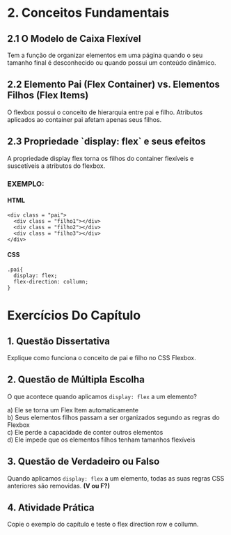 # 2\. Conceitos Fundamentais

## 2.1 O Modelo de Caixa Flexível

Tem a função de organizar elementos em uma página quando o seu tamanho final é desconhecido ou quando possui um conteúdo dinâmico. 

## 2.2 Elemento Pai (Flex Container) vs. Elementos Filhos (Flex Items)

O flexbox possui o conceito de hierarquia entre pai e filho. Atributos aplicados ao container pai afetam apenas seus filhos.

## 2.3 Propriedade \`display: flex\` e seus efeitos

A propriedade display flex torna os filhos do container flexíveis e suscetíveis a atributos do flexbox.  

### EXEMPLO:

#### HTML
```
<div class = "pai">
  <div class = "filho1"></div>
  <div class = "filho2"></div>
  <div class = "filho3"></div>
</div>

```

#### CSS
```
.pai{
  display: flex;
  flex-direction: collumn;
}

```

# Exercícios Do Capítulo

## 1. Questão Dissertativa  
Explique como funciona o conceito de pai e filho no CSS Flexbox.

## 2. Questão de Múltipla Escolha  
O que acontece quando aplicamos `display: flex` a um elemento?  

a) Ele se torna um Flex Item automaticamente  
b) Seus elementos filhos passam a ser organizados segundo as regras do Flexbox  
c) Ele perde a capacidade de conter outros elementos  
d) Ele impede que os elementos filhos tenham tamanhos flexíveis  

## 3. Questão de Verdadeiro ou Falso  
Quando aplicamos `display: flex` a um elemento, todas as suas regras CSS anteriores são removidas. **(V ou F?)**

## 4. Atividade Prática  
Copie o exemplo do capítulo e teste o flex direction row e collumn.
